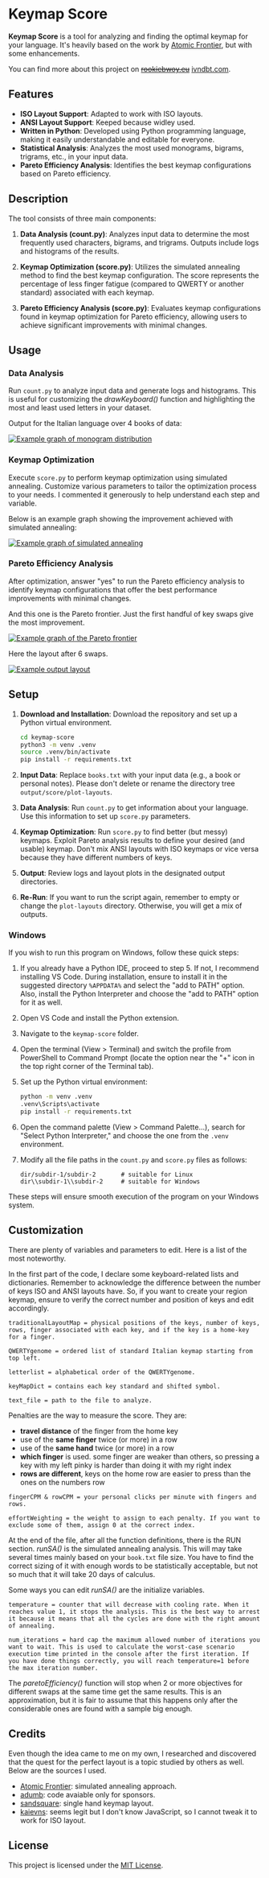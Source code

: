 # Keymap Score

**Keymap Score** is a tool for analyzing and finding the optimal keymap for your language. It's heavily based on the work by [Atomic Frontier](https://github.com/AtomicFrontierCode/keyboards), but with some enhancements.

You can find more about this project on ~~[rookiebwoy.eu](https://www.rookiebwoy.eu/projects/keymap-score/keymap-score.php)~~ [ivndbt.com](https://ivndbt.com/makes/keymap-score/keymap-score.html).

## Features

- **ISO Layout Support**: Adapted to work with ISO layouts.
- **ANSI Layout Support**: Keeped because widley used.
- **Written in Python**: Developed using Python programming language, making it easily understandable and editable for everyone.
- **Statistical Analysis**: Analyzes the most used monograms, bigrams, trigrams, etc., in your input data.
- **Pareto Efficiency Analysis**: Identifies the best keymap configurations based on Pareto efficiency.

## Description

The tool consists of three main components:

1. **Data Analysis (count.py)**: Analyzes input data to determine the most frequently used characters, bigrams, and trigrams. Outputs include logs and histograms of the results.

2. **Keymap Optimization (score.py)**: Utilizes the simulated annealing method to find the best keymap configuration. The score represents the percentage of less finger fatigue (compared to QWERTY or another standard) associated with each keymap.

3. **Pareto Efficiency Analysis (score.py)**: Evaluates keymap configurations found in keymap optimization for Pareto efficiency, allowing users to achieve significant improvements with minimal changes.

## Usage

### Data Analysis

Run `count.py` to analyze input data and generate logs and histograms. This is useful for customizing the *drawKeyboard()* function and highlighting the most and least used letters in your dataset.

Output for the Italian language over 4 books of data:

[![Example graph of monogram distribution](assets/plot_1gram.png)](assets/plot_1gram.png)

### Keymap Optimization

Execute `score.py` to perform keymap optimization using simulated annealing. Customize various parameters to tailor the optimization process to your needs. I commented it generously to help understand each step and variable.

Below is an example graph showing the improvement achieved with simulated annealing:

[![Example graph of simulated annealing](assets/objective.png)](assets/objective.png)

### Pareto Efficiency Analysis

After optimization, answer "yes" to run the Pareto efficiency analysis to identify keymap configurations that offer the best performance improvements with minimal changes.

And this one is the Pareto frontier. Just the first handful of key swaps give the most improvement.

[![Example graph of the Pareto frontier](assets/pareto.png)](assets/pareto.png)

Here the layout after 6 swaps.

[![Example output layout](assets/pareto_6.png)](assets/pareto_6.png)

## Setup

1. **Download and Installation**: Download the repository and set up a Python virtual environment.

    ```bash
    cd keymap-score
    python3 -m venv .venv
    source .venv/bin/activate
    pip install -r requirements.txt
    ```

2. **Input Data**: Replace `books.txt` with your input data (e.g., a book or personal notes). Please don't delete or rename the directory tree `output/score/plot-layouts`.

3. **Data Analysis**: Run `count.py` to get information about your language. Use this information to set up `score.py` parameters.

4. **Keymap Optimization**: Run `score.py` to find better (but messy) keymaps. Exploit Pareto analysis results to define your desired (and usable) keymap. Don't mix ANSI layouts with ISO keymaps or vice versa because they have different numbers of keys.

5. **Output**: Review logs and layout plots in the designated output directories.

6. **Re-Run**: If you want to run the script again, remember to empty or change the `plot-layouts` directory. Otherwise, you will get a mix of outputs.

### Windows

If you wish to run this program on Windows, follow these quick steps:

1. If you already have a Python IDE, proceed to step 5. If not, I recommend installing VS Code. During installation, ensure to install it in the suggested directory `%APPDATA%` and select the "add to PATH" option. Also, install the Python Interpreter and choose the "add to PATH" option for it as well.

2. Open VS Code and install the Python extension.

3. Navigate to the `keymap-score` folder.

4. Open the terminal (View > Terminal) and switch the profile from PowerShell to Command Prompt (locate the option near the "+" icon in the top right corner of the Terminal tab).

5. Set up the Python virtual environment:

    ```cmd
    python -m venv .venv
    .venv\Scripts\activate
    pip install -r requirements.txt
    ```

6. Open the command palette (View > Command Palette...), search for "Select Python Interpreter," and choose the one from the `.venv` environment.

7. Modify all the file paths in the `count.py` and `score.py` files as follows:

    ```
    dir/subdir-1/subdir-2       # suitable for Linux
    dir\\subdir-1\\subdir-2     # suitable for Windows
    ```

These steps will ensure smooth execution of the program on your Windows system.

## Customization

There are plenty of variables and parameters to edit. Here is a list of the most noteworthy.

In the first part of the code, I declare some keyboard-related lists and dictionaries. Remember to acknowledge the difference between the number of keys ISO and ANSI layouts have. So, if you want to create your region keymap, ensure to verify the correct number and position of keys and edit accordingly.

```
traditionalLayoutMap = physical positions of the keys, number of keys, rows, finger associated with each key, and if the key is a home-key for a finger.

QWERTYgenome = ordered list of standard Italian keymap starting from top left.

letterlist = alphabetical order of the QWERTYgenome.

keyMapDict = contains each key standard and shifted symbol.

text_file = path to the file to analyze.
```

Penalties are the way to measure the score. They are:

- **travel distance** of the finger from the home key
- use of the **same finger** twice (or more) in a row
- use of the **same hand** twice (or more) in a row
- **which finger** is used. some finger are weaker than others, so pressing a key with my left pinky is harder than doing it with my right index
- **rows are different**, keys on the home row are easier to press than the ones on the numbers row

```
fingerCPM & rowCPM = your personal clicks per minute with fingers and rows.

effortWeighting = the weight to assign to each penalty. If you want to exclude some of them, assign 0 at the correct index.
```

At the end of the file, after all the function definitions, there is the RUN section. *runSA()* is the simulated annealing analysis. This will may take several times mainly based on your `book.txt` file size. You have to find the correct sizing of it with enough words to be statistically acceptable, but not so much that it will take 20 days of calculus.

Some ways you can edit *runSA()* are the initialize variables.

```
temperature = counter that will decrease with cooling rate. When it reaches value 1, it stops the analysis. This is the best way to arrest it because it means that all the cycles are done with the right amount of annealing.

num_iterations = hard cap the maximum allowed number of iterations you want to wait. This is used to calculate the worst-case scenario execution time printed in the console after the first iteration. If you have done things correctly, you will reach temperature=1 before the max iteration number.
```
The *paretoEfficiency()* function will stop when 2 or more objectives for different swaps at the same time get the same results. This is an approximation, but it is fair to assume that this happens only after the considerable ones are found with a sample big enough.

## Credits

Even though the idea came to me on my own, I researched and discovered that the quest for the perfect layout is a topic studied by others as well. Below are the sources I used.

- [Atomic Frontier](https://www.youtube.com/watch?v=188fipF-i5I): simulated annealing approach.
- [adumb](https://www.youtube.com/watch?v=EOaPb9wrgDY): code avaiable only for sponsors.
- [sandsquare](https://www.youtube.com/watch?v=xDQXokCON-w): single hand keymap layout.
- [kaievns](https://github.com/kaievns/keyboard-genetics): seems legit but I don't know JavaScript, so I cannot tweak it to work for ISO layout.

## License

This project is licensed under the [MIT License](LICENSE).
